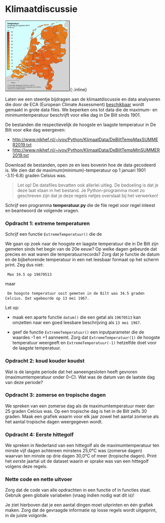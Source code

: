 # Klimaatdiscussie

![](KaartNederlandKlein.png){:.inline}

Laten we een steentje bijdragen aan de klimaatdiscussie en data analyseren die  door de ECA (European Climate Assessment) [beschikbaar](http://eca.knmi.nl/dailydata/predefinedseries.php) wordt gemaakt in grote  data files. We beperken ons tot data die de maximum- en minimumtemperatuur beschrijft voor elke dag in De Bilt sinds 1901. 

De bestanden die respectievelijk de hoogste en laagste temperatuur in De Bilt voor elke dag weergeven:


- <http://www.nikhef.nl/~ivov/Python/KlimaatData/DeBiltTempMaxSUMMER2019.txt>
- <http://www.nikhef.nl/~ivov/Python/KlimaatData/DeBiltTempMinSUMMER2019.txt>

Download de bestanden, open ze en lees bovenin hoe de data gecodeerd is. We zien dat de maximum(minimum)-temperatuur op 1 januari 1901 -3.1(-6.8) graden Celsius was.

> Let op! De datafiles bevatten ook allerlei uitleg. De bedoeling is dat je deze laat staan in het bestand. Je Python-programma moet zo geschreven zijn dat je deze regels netjes overslaat bij het verwerken!

Schrijf een programma **temperatuur.py** die de file regel voor regel inleest
en beantwoord de volgende vragen.

### Opdracht 1: extreme temperaturen

Schrijf een functie `ExtremeTemperatuur()` die de 

We gaan op zoek naar de hoogste en laagste temperatuur die in De Bilt zijn gemeten sinds het begin van de 20e eeuw? Op welke dagen gebeurde dat precies en wat waren die temperatuurrecords? Zorg dat je functie de datum en de bijbehorende temperatuur in een net leesbaar formaat op het scherm print. Zeg dus niet: 

     Max 34.5 op 19670513

maar      

     De hoogste temperatuur ooit gemeten in de Bilt was 34.5 graden Celcius. Dat wgebeurde op 13 mei 1967.

Let op: 

- maak een aparte functie `datum()` die een getal als `19670513` kan omzetten naar een goed leesbare beschrijving als `13 mei 1967`.

- geef de functie `ExtremeTemperatuur()` een inputparameter die de waardes -1 en +1 aanneemt. 
  Zorg dat `ExtremeTemperatuur(1)` de hoogste temperatuur weergeeft en `ExtremeTemperatuur(-1)` hetzelfde doet voor de laagste temperatuur.


### Opdracht 2: koud kouder koudst

Wat is de langste periode dat het aaneengesloten heeft gevroren (maximumtemperatuur onder 0◦C). Wat was de datum van de laatste dag van deze periode?

### Opdracht 3: zomerse en tropische dagen

We spreken van een zomerse dag als de maximumtemperatuur meer dan 25 graden Celcius was. Op een tropische dag is het in de Bilt zelfs 30 graden. Maak een grafiek waarin voor elk jaar zowel het aantal zomerse als het aantal tropische dagen weergegeven wordt.

### Opdracht 4: Eerste hittegolf

We spreken in Nederland van een hittegolf als de maximumtemperatuur ten minste vijf dagen achtereen minstens 25,0°C was (zomerse dagen) waarvan ten minste op drie dagen 30,0°C of meer (tropische dagen). Print het *eerste* jaartal uit de dataset waarin er sprake was van een hittegolf volgens deze regels.

### Nette code en nette uitvoer

Zorg dat de code van alle opdrachten in een functie of in functies staat. Gebruik geen globale variabelen (vraag indien nodig wat dit is)!

Je ziet hierboven dat je een aantal dingen moet uitprinten en één grafiek maken. Zorg dat de gevraagde informatie op losse regels wordt uitgeprint, in de juiste volgorde.
